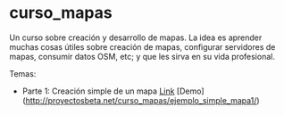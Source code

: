 # curso_mapas
Un curso sobre creación y desarrollo de mapas. La idea es aprender muchas cosas útiles sobre creación de mapas, configurar servidores de mapas, consumir datos OSM, etc; y que les sirva en su vida profesional.


Temas:
- Parte 1: Creación simple de un mapa [Link](http://proyectosbeta.net/2016/05/curso-sobre-creacion-y-desarrollo-de-mapas-parte-1-creacion-simple-de-un-mapa/) [Demo] (http://proyectosbeta.net/curso_mapas/ejemplo_simple_mapa1/)
